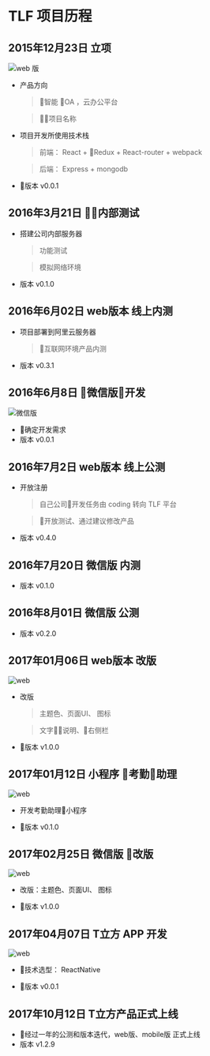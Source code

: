 # TLF 项目历程

## 2015年12月23日 立项

  ![web 版](./tlf-mystical/web.png "设计图")


  * 产品方向

      > 智能 OA ，云办公平台

      > 项目名称

  * 项目开发所使用技术栈

      > 前端： React + Redux + React-router + webpack

      > 后端： Express + mongodb

  * 版本 v0.0.1

## 2016年3月21日 内部测试

  * 搭建公司内部服务器

      > 功能测试

      > 模拟网络环境

  * 版本 v0.1.0

## 2016年6月02日 web版本 线上内测

  * 项目部署到阿里云服务器

      > 互联网环境产品内测

  * 版本 v0.3.1

## 2016年6月8日 微信版开发

  ![微信版](./tlf-mystical/mobile.jpg "设计图")

  * 确定开发需求
  * 版本 v0.0.1

## 2016年7月2日 web版本 线上公测

  * 开放注册

    > 自己公司开发任务由 coding 转向 TLF 平台

    > 开放测试、通过建议修改产品

  * 版本 v0.4.0

## 2016年7月20日 微信版 内测

  * 版本 v0.1.0

## 2016年8月01日 微信版 公测

  * 版本 v0.2.0

## 2017年01月06日 web版本 改版

  ![web](./tlf-mystical/web1.0.png "设计图")

  * 改版

      > 主题色、页面UI、 图标

      > 文字说明、右侧栏

  * 版本 v1.0.0

## 2017年01月12日 小程序 考勤助理

  ![web](./tlf-mystical/attendance.png "设计图")


  * 开发考勤助理小程序

  * 版本 v0.1.0

## 2017年02月25日 微信版 改版

  ![web](./tlf-mystical/mobile.png "设计图")

  * 改版：主题色、页面UI、 图标

  * 版本 v1.0.0

## 2017年04月07日 T立方 APP 开发

   ![web](./tlf-mystical/app.png "设计图")

  * 技术选型： ReactNative

  * 版本 v0.0.1

## 2017年10月12日 T立方产品正式上线

  * 经过一年的公测和版本迭代，web版、mobile版 正式上线
  * 版本 v1.2.9
